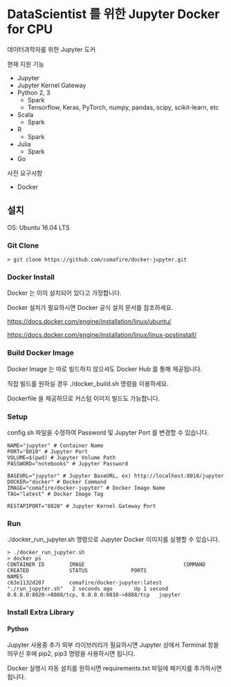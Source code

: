# DataScientist 를 위한 Jupyter Docker  for CPU
데이터과학자를 위한 Jupyter 도커

현재 지원 기능 
* Jupyter
* Jupyter Kernel Gateway
* Python 2, 3
  * Spark
  * Tensorflow, Keras, PyTorch, numpy, pandas, scipy, scikit-learn, etc
* Scala
  * Spark
* R
  * Spark
* Julia
  * Spark
* Go

사전 요구사항
* Docker

## 설치

OS: Ubuntu 16.04 LTS

### Git Clone

```
> git clone https://github.com/comafire/docker-jupyter.git
```

### Docker Install

Docker 는 이미 설치되어 있다고 가정합니다.

Docker 설치가 필요하시면 Docker 공식 설치 문서를 참조하세요.

https://docs.docker.com/engine/installation/linux/ubuntu/

https://docs.docker.com/engine/installation/linux/linux-postinstall/

### Build Docker Image

Docker Image 는 따로 빌드하지 않으셔도 Docker Hub 를 통해 제공됩니다.

직접 빌드를 원하실 경우 ./docker_build.sh 명령을 이용하세요.

Dockerfile 을 제공하므로 커스텀 이미지 빌드도 가능합니다.

### Setup

config.sh 파일을 수정하여 Password 및 Jupyter Port 를 변경할 수 있습니다.

```
NAME="jupyter" # Container Name
PORT="8010" # Jupyter Port
VOLUME=$(pwd) # Jupyter Volume Path
PASSWORD="notebooks" # Jupyter Password

BASEURL="jupyter" # Jupyter BaseURL, ex) http://localhost:8010/jupyter
DOCKER="docker" # Docker Command
IMAGE="comafire/docker-jupyter" # Docker Image Name
TAG="latest" # Docker Image Tag

RESTAPIPORT="8020" # Jupyter Kernel Gateway Port
```

### Run

./docker_run_jupyter.sh 명령으로 Jupyter Docker 이미지를 실행할 수 있습니다.

```
> ./docker_run_jupyter.sh 
> docker ps
CONTAINER ID        IMAGE                                COMMAND              CREATED             STATUS              PORTS                                            NAMES
c63e1132d207        comafire/docker-jupyter:latest       "./run_jupyter.sh"   2 seconds ago       Up 1 second         0.0.0.0:8020->8088/tcp, 0.0.0.0:8010->8888/tcp   jupyter
```

### Install Extra Library

#### Python

Jupyter 사용중 추가 외부 라이브러리가 필요하시면 Jupyter 상에서 Terminal 창을 띄우신 후에 pip2, pip3 명령을 사용하시면 됩니다.

Docker 실행시 자동 설치를 원하시면 requirements.txt 파일에 패키지를 추가하시면 됩니다.

